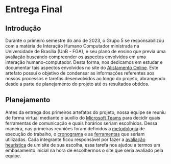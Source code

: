 # Entrega Final

## Introdução

Durante o primeiro semestre do ano de 2023, o Grupo 5 se responsabilizou com a matéria de Interação Humano Computador ministrada na 
Universidade de Brasília (UnB - FGA), e seu plano de ensino que previa uma avaliação buscando compreender os aspectos envolvidos em uma 
interação humano-computador. Desta forma, nos dedicamos em estudar e documentar tais aspectos envolvidos no site do 
[Alistamento Online](https://alistamento.eb.mil.br/). 
Este artefato possui o objetivo de condensar as informações referentes aos nossos processos e tarefas desenvolvidos ao longo do projeto, 
abrangendo desde a parte de planejamento do projeto até os resultados obtidos.

## Planejamento

Antes da entrega dos primeiros artefatos do projeto, nossa equipe se reuniu de forma virtual mediante o auxílio do 
[Microsoft Teams](https://www.microsoft.com/pt-br/microsoft-teams/log-in) para decidir quais ferramentas de comunicação e quais horários
seriam escolhidos. Dessa maneira, nas primeiras reuniões foram definidos
a [metodologia](https://github.com/Interacao-Humano-Computador/2023.1-Alistamento/blob/main/docs/planejamento/metodologia.md) de execução do trabalho,
o [cronograma](https://github.com/Interacao-Humano-Computador/2023.1-Alistamento/blob/main/docs/planejamento/cronograma.md) e as
[ferramentas](https://github.com/Interacao-Humano-Computador/2023.1-Alistamento/blob/main/docs/planejamento/ferramentas.md) que seriam
utilizadas. Cada integrante ficou responsável por fazer
a [avaliação heurística](https://github.com/Interacao-Humano-Computador/2023.1-Alistamento/tree/main/docs/planejamento/avaliacoes) de um
site de sua escolha, essa tarefa nos ajudou a termos um embasamento inicial na hora de escolhermos o site que seria avaliado pela equipe.
